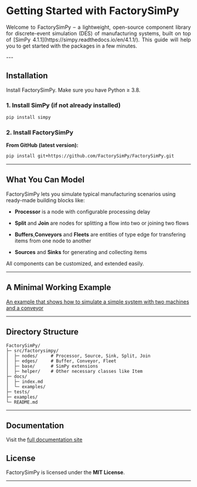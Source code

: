 # Getting Started with FactorySimPy
<p style="text-align: justify;">
Welcome to FactorySimPy – a lightweight, open-source component library for discrete-event simulation (DES) of manufacturing systems, built on top of [SimPy 4.1.1](https://simpy.readthedocs.io/en/4.1.1/). This guide will help you to get started with the packages in a few minutes.
</p>
---

##  Installation

Install FactorySimPy. Make sure you have Python ≥ 3.8.

### 1. Install SimPy (if not already installed)
```bash
pip install simpy
```

### 2. Install FactorySimPy


**From GitHub (latest version):**
```bash
pip install git+https://github.com/FactorySimPy/FactorySimPy.git
```

---

##  What You Can Model

FactorySimPy lets you simulate typical manufacturing scenarios using ready-made building blocks like:

- **Processor** is a node with configurable processing delay

- **Split** and **Join** are nodes for splitting a flow into two or joining two flows

- **Buffers**,**Conveyors** and **Fleets** are entities of type edge for transfering items from one node to another

- **Sources** and **Sinks** for generating and collecting items


All components can be customized, and extended easily.

---

##  A Minimal Working Example

[An example that shows how to simulate a simple system with two machines and a conveyor](../examples/quick_start.py)




---

##  Directory Structure

```
FactorySimPy/
├─ src/factorysimpy/
│  ├─ nodes/     # Processor, Source, Sink, Split, Join
│  ├─ edges/     # Buffer, Conveyor, Fleet
│  ├─ base/      # SimPy extensions
│  ├─ helper/    # Other necessary classes like Item
├─ docs/
│  ├─ index.md
│  └─ examples/
├─ tests/
├─ examples/
└─ README.md
```

---

##  Documentation

Visit the [full documentation site](https://factorysimpy.github.io/FactorySimPy/)

##  License

FactorySimPy is licensed under the **MIT License**.

---
